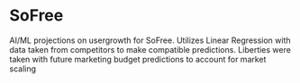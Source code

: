 # SoFree
AI/ML projections on usergrowth for SoFree. Utilizes Linear Regression with data taken from competitors to make compatible predictions. Liberties were taken with future marketing budget predictions to account for market scaling
